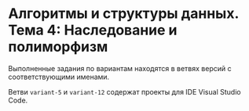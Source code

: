 # Алгоритмы и структуры данных. Тема 4: Наследование и полиморфизм

Выполненные задания по вариантам находятся в ветвях версий с соответствующими именами.

Ветви `variant-5` и `variant-12` содержат проекты для IDE Visual Studio Code.

